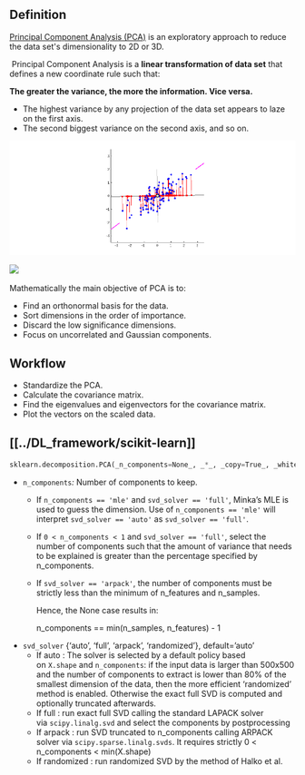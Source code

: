 ## Definition

[Principal Component Analysis (PCA)](https://towardsdatascience.com/principal-component-analysis-pca-explained-visually-with-zero-math-1cbf392b9e7d) is an exploratory approach to reduce the data set's dimensionality to 2D or 3D.

 Principal Component Analysis is a **linear transformation of data set** that defines a new coordinate rule such that:

**The greater the variance, the more the information. Vice versa.**

-   The highest variance by any projection of the data set appears to laze on the first axis.
-   The second biggest variance on the second axis, and so on.

![](../figures/PCA.gif)

![](https://lh5.googleusercontent.com/j8sejouDw9H7tOSJb2CHLXXsWCJ3xkTyrHMM9SIGe-H-RCjOpkCNKdnTH4j5CYe1-cgX0Bp4EsnqSORZ4mf8szhLazHJEpReZDaLbqt4aTSiEWNkFJzBD11WRqlpPLGvqTNlVY62Ivr_AxORFDGUhrQmDc-tJofcz02SDQpZUbmUsZW-3vuTWe6A)


Mathematically the main objective of PCA is to:

-   Find an orthonormal basis for the data.
-   Sort dimensions in the order of importance.
-   Discard the low significance dimensions.
-   Focus on uncorrelated and Gaussian components.


## Workflow 
-   Standardize the PCA.
-   Calculate the covariance matrix.
-   Find the eigenvalues and eigenvectors for the covariance matrix.
-   Plot the vectors on the scaled data.

## [[../DL_framework/scikit-learn]]

```python
sklearn.decomposition.PCA(_n_components=None_, _*_, _copy=True_, _whiten=False_, _svd_solver='auto'_, _tol=0.0_, _iterated_power='auto'_, _n_oversamples=10_, _power_iteration_normalizer='auto'_, _random_state=None_)
```


- `n_components`_:_ Number of components to keep. 
	- If `n_components == 'mle'` and `svd_solver == 'full'`, Minka’s MLE is used to guess the dimension. Use of `n_components == 'mle'` will interpret `svd_solver == 'auto'` as `svd_solver == 'full'`.
	- If `0 < n_components < 1` and `svd_solver == 'full'`, select the number of components such that the amount of variance that needs to be explained is greater than the percentage specified by n_components.
    - If `svd_solver == 'arpack'`, the number of components must be strictly less than the minimum of n_features and n_samples.
		
		Hence, the None case results in:
		
		n_components == min(n_samples, n_features) - 1
- `svd_solver` {‘auto’, ‘full’, ‘arpack’, ‘randomized’}, default=’auto’
	- If auto :
		The solver is selected by a default policy based on `X.shape` and `n_components`: if the input data is larger than 500x500 and the number of components to extract is lower than 80% of the smallest dimension of the data, then the more efficient ‘randomized’ method is enabled. Otherwise the exact full SVD is computed and optionally truncated afterwards.
	- If full :
		run exact full SVD calling the standard LAPACK solver via `scipy.linalg.svd` and select the components by postprocessing
	- If arpack :
		run SVD truncated to n_components calling ARPACK solver via `scipy.sparse.linalg.svds`. It requires strictly 0 < n_components < min(X.shape)
	- If randomized :
		run randomized SVD by the method of Halko et al.